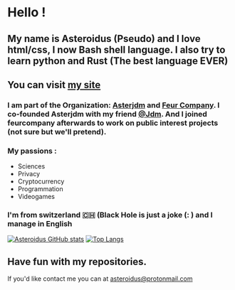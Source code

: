 # Hello ! 
## My name is Asteroidus (Pseudo) and I love html/css, I now Bash shell language. I also try to learn python and Rust (The best language EVER)
## You can visit [my site](https://rmbi.ch/aster)

### I am part of the Organization: [Asterjdm](https://github.com/asterjdm) and [Feur Company](https://gihub.com/FeurCompany). I co-founded Asterjdm with my friend [@Jdm](https://github.com/Judemont). And I joined feurcompany afterwards to work on public interest projects (not sure but we'll pretend).

### My passions :

* Sciences
* Privacy 
* Cryptocurrency
* Programmation
* Videogames

### I'm from switzerland 🇨🇭 (Black Hole is just a joke (: ) and I manage in English

[![Asteroidus GitHub stats](https://github-readme-stats.vercel.app/api/top-langs?username=Vital-Vuillaume&theme=algolia&show_icons=true)](https://github.com/AsteroidusTv)
[![Top Langs](https://github-readme-stats.vercel.app/api?username=AsteroidusTv&theme=algolia&show_icons=true)](https://github.com/AsteroidusTv)
## Have fun with my repositories.

If you'd like contact me you can at asteroidus@protonmail.com


